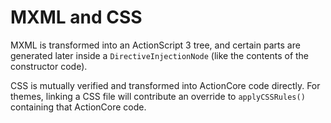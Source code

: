 # MXML and CSS

MXML is transformed into an ActionScript 3 tree, and certain parts are generated later inside a `DirectiveInjectionNode` (like the contents of the constructor code).

CSS is mutually verified and transformed into ActionCore code directly. For themes, linking a CSS file will contribute an override to `applyCSSRules()` containing that ActionCore code.